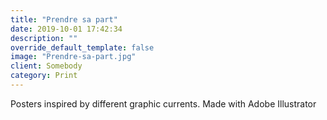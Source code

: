 ```yaml
---
title: "Prendre sa part"
date: 2019-10-01 17:42:34
description: ""
override_default_template: false
image: "Prendre-sa-part.jpg"
client: Somebody
category: Print
---
```


Posters inspired by different graphic currents. Made with Adobe Illustrator
